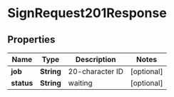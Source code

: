 

# SignRequest201Response


## Properties

| Name | Type | Description | Notes |
|------------ | ------------- | ------------- | -------------|
|**job** | **String** | 20-character ID |  [optional] |
|**status** | **String** | waiting |  [optional] |



